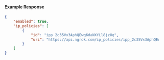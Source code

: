 <!-- Code generated for API Clients. DO NOT EDIT. -->

#### Example Response

```json
{
	"enabled": true,
	"ip_policies": [
		{
			"id": "ipp_2c35Vx3AphQEwg6daNXYLl8jzUq",
			"uri": "https://api.ngrok.com/ip_policies/ipp_2c35Vx3AphQEwg6daNXYLl8jzUq"
		}
	]
}
```
